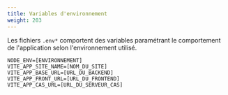 ```yaml
---
title: Variables d'environnement
weight: 203
---
```


Les fichiers `.env*` comportent des variables paramétrant le comportement de l'application selon l'environnement utilisé.

```
NODE_ENV=[ENVIRONNEMENT]
VITE_APP_SITE_NAME=[NOM_DU_SITE]
VITE_APP_BASE_URL=[URL_DU_BACKEND]
VITE_APP_FRONT_URL=[URL_DU_FRONTEND]
VITE_APP_CAS_URL=[URL_DU_SERVEUR_CAS]
```
